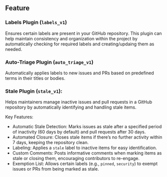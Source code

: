 ## Feature

### Labels Plugin (`labels_v1`)

Ensures certain labels are present in your GitHub repository. This plugin can help maintain consistency and organization within the project by automatically checking for required labels and creating/updaing them as needed.

### Auto-Triage Plugin (`auto_triage_v1`)

Automatically applies labels to new issues and PRs based on predefined terms in their titles or bodies.

### Stale Plugin (`stale_v1`):

Helps maintainers manage inactive issues and pull requests in a GitHub repository by automatically identifying and handling stale items.

Key Features:

- Automatic Stale Detection: Marks issues as stale after a specified period of inactivity (60 days by default) and pull requests after 30 days.
- Automated Closure: Closes stale items if there’s no further activity within 7 days, keeping the repository clean.
- Labeling: Applies a `stale` label to inactive items for easy identification.
- Custom Comments: Posts informative comments when marking items as stale or closing them, encouraging contributors to re-engage.
- Exemption List: Allows certain labels (e.g., `pinned`, `security`) to exempt issues or PRs from being marked as stale.
